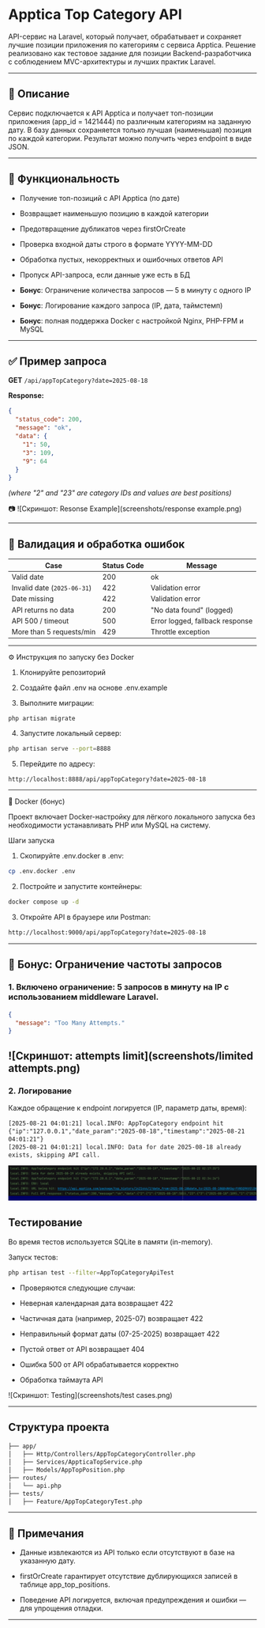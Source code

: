 # Apptica Top Category API

API-сервис на Laravel, который получает, обрабатывает и сохраняет лучшие позиции приложения по категориям с сервиса Apptica. Решение реализовано как тестовое задание для позиции Backend-разработчика с соблюдением MVC-архитектуры и лучших практик Laravel.

---

## 📌 Описание

Сервис подключается к API Apptica и получает топ-позиции приложения (app_id = 1421444) по различным категориям на заданную дату. В базу данных сохраняется только лучшая (наименьшая) позиция по каждой категории. Результат можно получить через endpoint в виде JSON.

---

## 🚀 Функциональность

- Получение топ-позиций с API Apptica (по дате)

- Возвращает наименьшую позицию в каждой категории

- Предотвращение дубликатов через firstOrCreate

- Проверка входной даты строго в формате YYYY-MM-DD

- Обработка пустых, некорректных и ошибочных ответов API

- Пропуск API-запроса, если данные уже есть в БД

- **Бонус**: Ограничение количества запросов — 5 в минуту с одного IP

- **Бонус**: Логирование каждого запроса (IP, дата, таймстемп)

- **Бонус**: полная поддержка Docker с настройкой Nginx, PHP-FPM и MySQL
---

## ✅ Пример запроса

**GET** `/api/appTopCategory?date=2025-08-18`

**Response:**

```json
{
  "status_code": 200,
  "message": "ok",
  "data": {
    "1": 50,
    "3": 109,
    "9": 64
  }
}
```

*(where "2" and "23" are category IDs and values are best positions)*

📷 ![Скриншот: Resonse Example](screenshots/response example.png)

---

## 🧪 Валидация и обработка ошибок

| Case                        | Status Code | Message |
|-----------------------------|-------------|---------|
| Valid date                 | 200         | ok |
| Invalid date (`2025-06-31`) | 422         | Validation error |
| Date missing                | 422         | Validation error |
| API returns no data         | 200         | "No data found" (logged) |
| API 500 / timeout           | 500         | Error logged, fallback response |
| More than 5 requests/min    | 429         | Throttle exception |

---

⚙️ Инструкция по запуску без Docker

1. Клонируйте репозиторий

2. Создайте файл .env на основе .env.example

3. Выполните миграции:

```bash
php artisan migrate
```
4. Запустите локальный сервер:

```bash
php artisan serve --port=8888
```
5. Перейдите по адресу:

```
http://localhost:8888/api/appTopCategory?date=2025-08-18
```


---
🐳 Docker (бонус)

Проект включает Docker-настройку для лёгкого локального запуска без необходимости устанавливать PHP или MySQL на систему.

Шаги запуска

1. Скопируйте .env.docker в .env:
```bash
cp .env.docker .env
```
2. Постройте и запустите контейнеры:
```bash
docker compose up -d
```
3. Откройте API в браузере или Postman:
```bash
http://localhost:9000/api/appTopCategory?date=2025-08-18

```

---


## 🧩 Бонус: Ограничение частоты запросов

### 1. Включено ограничение: 5 запросов в минуту на IP с использованием middleware Laravel.


```json
{
  "message": "Too Many Attempts."
}
```

![Скриншот: attempts limit](screenshots/limited attempts.png)
---

### 2. Логирование

Каждое обращение к endpoint логируется (IP, параметр даты, время):

```
[2025-08-21 04:01:21] local.INFO: AppTopCategory endpoint hit {"ip":"127.0.0.1","date_param":"2025-08-18","timestamp":"2025-08-21 04:01:21"}
[2025-08-21 04:01:21] local.INFO: Data for date 2025-08-18 already exists, skipping API call.
```

![Скриншот: Logging](screenshots/logging.png)


## Тестирование

Во время тестов используется SQLite в памяти (in-memory).

Запуск тестов:

```bash
php artisan test --filter=AppTopCategoryApiTest

```

- Проверяются следующие случаи:

- Неверная календарная дата возвращает 422

- Частичная дата (например, 2025-07) возвращает 422

- Неправильный формат даты (07-25-2025) возвращает 422

- Пустой ответ от API возвращает 404

- Ошибка 500 от API обрабатывается корректно

- Обработка таймаута API

![Скриншот: Testing](screenshots/test cases.png)

---

## Структура проекта

```
├── app/
│   ├── Http/Controllers/AppTopCategoryController.php
│   ├── Services/AppticaTopService.php
│   ├── Models/AppTopPosition.php
├── routes/
│   └── api.php
├── tests/
│   ├── Feature/AppTopCategoryTest.php
```

---

## 🧠 Примечания

- Данные извлекаются из API только если отсутствуют в базе на указанную дату.

- firstOrCreate гарантирует отсутствие дублирующихся записей в таблице app_top_positions.

- Поведение API логируется, включая предупреждения и ошибки — для упрощения отладки.

---

